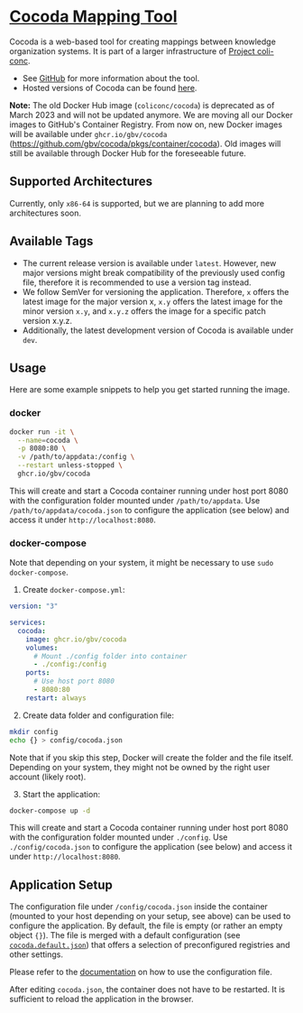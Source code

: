 # [Cocoda Mapping Tool](https://github.com/gbv/cocoda)

Cocoda is a web-based tool for creating mappings between knowledge organization systems. It is part of a larger infrastructure of [Project coli-conc](https://coli-conc.gbv.de).

- See [GitHub](https://github.com/gbv/cocoda) for more information about the tool.
- Hosted versions of Cocoda can be found [here](https://coli-conc.gbv.de/cocoda/).

**Note:** The old Docker Hub image (`coliconc/cocoda`) is deprecated as of March 2023 and will not be updated anymore. We are moving all our Docker images to GitHub's Container Registry. From now on, new Docker images will be available under `ghcr.io/gbv/cocoda` (https://github.com/gbv/cocoda/pkgs/container/cocoda). Old images will still be available through Docker Hub for the foreseeable future.

## Supported Architectures
Currently, only `x86-64` is supported, but we are planning to add more architectures soon.

## Available Tags
- The current release version is available under `latest`. However, new major versions might break compatibility of the previously used config file, therefore it is recommended to use a version tag instead.
- We follow SemVer for versioning the application. Therefore, `x` offers the latest image for the major version x, `x.y` offers the latest image for the minor version `x.y`, and `x.y.z` offers the image for a specific patch version x.y.z.
- Additionally, the latest development version of Cocoda is available under `dev`.

## Usage
Here are some example snippets to help you get started running the image.

### docker
```bash
docker run -it \
  --name=cocoda \
  -p 8080:80 \
  -v /path/to/appdata:/config \
  --restart unless-stopped \
  ghcr.io/gbv/cocoda
```

This will create and start a Cocoda container running under host port 8080 with the configuration folder mounted under `/path/to/appdata`. Use `/path/to/appdata/cocoda.json` to configure the application (see below) and access it under `http://localhost:8080`.

### docker-compose
Note that depending on your system, it might be necessary to use `sudo docker-compose`.

1. Create `docker-compose.yml`:

```yml
version: "3"

services:
  cocoda:
    image: ghcr.io/gbv/cocoda
    volumes:
      # Mount ./config folder into container
      - ./config:/config
    ports:
      # Use host port 8080
      - 8080:80
    restart: always
```

2. Create data folder and configuration file:

```bash
mkdir config
echo {} > config/cocoda.json
```

Note that if you skip this step, Docker will create the folder and the file itself. Depending on your system, they might not be owned by the right user account (likely root).

3. Start the application:

```bash
docker-compose up -d
```

This will create and start a Cocoda container running under host port 8080 with the configuration folder mounted under `./config`. Use `./config/cocoda.json` to configure the application (see below) and access it under `http://localhost:8080`.

## Application Setup

The configuration file under `/config/cocoda.json` inside the container (mounted to your host depending on your setup, see above) can be used to configure the application. By default, the file is empty (or rather an empty object `{}`). The file is merged with a default configuration (see [`cocoda.default.json`](https://github.com/gbv/cocoda/blob/dev/config/cocoda.default.json)) that offers a selection of preconfigured registries and other settings.

Please refer to the [documentation](https://github.com/gbv/cocoda#configuration) on how to use the configuration file.

After editing `cocoda.json`, the container does not have to be restarted. It is sufficient to reload the application in the browser.

